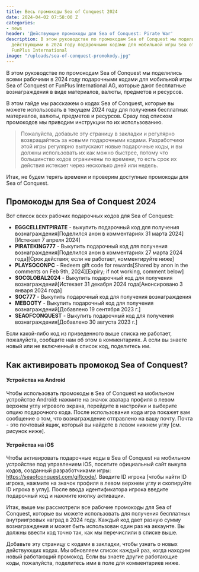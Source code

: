 ```yaml
---
title: Весь промокоды Sea of ​​Conquest 2024
date: 2024-04-02 07:58:00 Z
categories:
- news
header: 'Действующие промокоды для Sea of ​​Conquest: Pirate War'
description: В этом руководстве по промокодам Sea of Conquest мы поделились всеми
  действующими в 2024 году подарочными кодами для мобильной игры Sea of Conquest от
  FunPlus International
image: "/uploads/sea-of-conquest-promokody.jpg"
---
```


В этом руководстве по промокодам Sea of Conquest мы поделились всеми рабочими в 2024 году подарочными кодами для мобильной игры Sea of Conquest от FunPlus International AG, которые дают бесплатные вознаграждения в виде материалов, валюты, предметов и ресурсов.

В этом гайде мы расскажем о кодах Sea of Conquest, которые вы можете использовать в текущем 2024 году для получения бесплатных материалов, валюты, предметов и ресурсов. Сразу под списком промокодов мы приводим инструкции по их использованию. 

> Пожалуйста, добавьте эту страницу в закладки и регулярно возвращайтесь за новыми подарочными кодами. Разработчики этой игры регулярно выпускают новые подарочные коды, и вы должны использовать их как можно быстрее, потому что большинство кодов ограничены по времени, то есть срок их действия истекает через несколько дней или недель.

Итак, не будем терять времени и проверим доступные промокоды для Sea of Conquest. 

## Промокоды для Sea of Conquest 2024

Вот список всех рабочих подарочных кодов для Sea of Conquest:

* **EGGCELLENTPIRATE** - выкупить подарочный код для получения вознаграждения[Поделился анон в комментариях 31 марта 2024][Истекает 7 апреля 2024]
* **PIRATEKING777** - Выкупить подарочный код для получения вознаграждения[Поделился анон в комментариях 27 марта 2024 года][Срок действия; если не работает, комментируйте ниже]
* **PLAYSOCONPC** - Redeem gift code for rewards[Shared by anon in the comments on Feb 9th, 2024][Expiry; if not working, comment below]
* **SOCGLOBAL2024** - Выкупить подарочный код для получения вознаграждений[Истекает 31 декабря 2024 года[Анонсировано 3 января 2024 года]
* **SOC777** - Выкупить подарочный код для получения вознаграждения
* **MEBOOTY** - Выкупить подарочный код для получения вознаграждений[Добавлено 19 сентября 2023 г.]
* **SEAOFCONQUEST** - Выкупить подарочный код для получения вознаграждения[Добавлено 30 августа 2023 г.]

Если какой-либо код из приведенного выше списка не работает, пожалуйста, сообщите нам об этом в комментариях. А если вы знаете новый или не включенный в список код, поделитесь им. 

## Как активировать промокод Sea of Conquest?

#### Устройства на Android

Чтобы использовать промокоды в Sea of Conquest на мобильном устройстве Android: нажмите на значок аватара профиля в левом верхнем углу игрового экрана, перейдите в настройки и выберите опцию подарочного кода. После использования кода игра покажет вам сообщение о том, что вознаграждение отправлено на вашу почту. Почта - это почтовый ящик, который вы найдете в левом нижнем углу [см. рисунок ниже].

#### Устройства на iOS

Чтобы активировать подарочные коды в Sea of Conquest на мобильном устройстве под управлением iOS, посетите официальный сайт выкупа кодов, созданный разработчиками игры: https://seaofconquest.com/giftcode/. Введите ID игрока [чтобы найти ID игрока, нажмите на значок профиля в левом верхнем углу и скопируйте ID игрока в углу]. После ввода идентификатора игрока введите подарочный код и нажмите кнопку активации.

Итак, выше мы рассмотрели все рабочие промокоды для Sea of Conquest, которые вы можете использовать для получения бесплатных внутриигровых наград в 2024 году. Каждый код дает разную сумму вознаграждения и может быть использован один раз на аккаунте. Вы должны ввести код точно так, как мы перечислили в списке выше. 

Добавьте эту страницу с кодами в закладки, чтобы узнать о новых действующих кодах. Мы обновляем список каждый раз, когда находим новый работающий промокод. Если вы знаете другие работающие коды, пожалуйста, поделитесь ими в поле для комментариев ниже.  